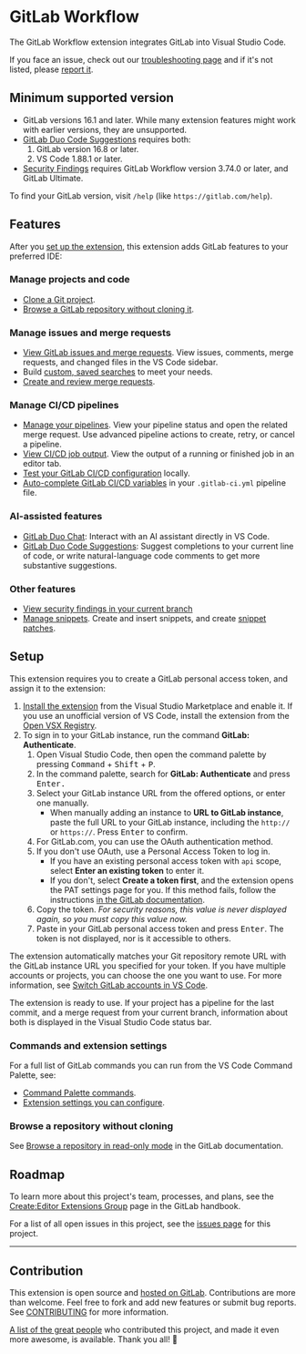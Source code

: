 # GitLab Workflow

The GitLab Workflow extension integrates GitLab into Visual Studio Code.

If you face an issue, check out our [troubleshooting page](https://docs.gitlab.com/ee/editor_extensions/visual_studio_code/troubleshooting.html) and if it's not listed, please [report it](https://gitlab.com/gitlab-org/gitlab-vscode-extension/-/blob/main/CONTRIBUTING.md#reporting-issues).

## Minimum supported version

- GitLab versions 16.1 and later. While many extension features might work with earlier versions, they are unsupported.
- [GitLab Duo Code Suggestions](https://docs.gitlab.com/ee/user/project/repository/code_suggestions/) requires both:
  1. GitLab version 16.8 or later.
  1. VS Code 1.88.1 or later.
- [Security Findings](https://docs.gitlab.com/ee/editor_extensions/visual_studio_code/#view-security-findings) requires GitLab Workflow version 3.74.0 or later, and GitLab Ultimate.

To find your GitLab version, visit `/help` (like `https://gitlab.com/help`).

## Features

After you [set up the extension](#setup), this extension adds GitLab features to your preferred IDE:

### Manage projects and code

- [Clone a Git project](https://docs.gitlab.com/ee/editor_extensions/visual_studio_code/remote_urls.html#clone-a-git-project).
- [Browse a GitLab repository without cloning it](https://docs.gitlab.com/ee/editor_extensions/visual_studio_code/remote_urls.html#browse-a-repository-in-read-only-mode).

### Manage issues and merge requests

- [View GitLab issues and merge requests](https://docs.gitlab.com/ee/editor_extensions/visual_studio_code/#view-issues-and-merge-requests).
  View issues, comments, merge requests, and changed files in the VS Code sidebar.
- Build [custom, saved searches](https://docs.gitlab.com/ee/editor_extensions/visual_studio_code/custom_queries.html)
  to meet your needs.
- [Create and review merge requests](https://docs.gitlab.com/ee/editor_extensions/visual_studio_code/#review-a-merge-request).

### Manage CI/CD pipelines

- [Manage your pipelines](https://docs.gitlab.com/ee/editor_extensions/visual_studio_code/cicd.html).
  View your pipeline status and open the related merge request. Use advanced pipeline actions to create, retry, or cancel a pipeline.
- [View CI/CD job output](https://docs.gitlab.com/ee/editor_extensions/visual_studio_code/cicd.html#view-cicd-job-output).
  View the output of a running or finished job in an editor tab.
- [Test your GitLab CI/CD configuration](https://docs.gitlab.com/ee/editor_extensions/visual_studio_code/cicd.html#test-gitlab-cicd-configuration) locally.
- [Auto-complete GitLab CI/CD variables](https://docs.gitlab.com/ee/editor_extensions/visual_studio_code/cicd.html#cicd-variable-autocompletion)
  in your `.gitlab-ci.yml` pipeline file.

### AI-assisted features

- [GitLab Duo Chat](https://docs.gitlab.com/ee/user/gitlab_duo_chat/#use-gitlab-duo-chat-in-vs-code):
  Interact with an AI assistant directly in VS Code.
- [GitLab Duo Code Suggestions](https://docs.gitlab.com/ee/user/project/repository/code_suggestions/):
  Suggest completions to your current line of code, or write natural-language code comments to get
  more substantive suggestions.

### Other features

- [View security findings in your current branch](https://docs.gitlab.com/ee/editor_extensions/visual_studio_code/#view-security-findings)
- [Manage snippets](https://docs.gitlab.com/ee/editor_extensions/visual_studio_code/#create-a-snippet). Create and insert snippets, and create [snippet patches](https://docs.gitlab.com/ee/editor_extensions/visual_studio_code/#create-a-patch-file).

## Setup

This extension requires you to create a GitLab personal access token, and assign it to the extension:

1. [Install the extension](https://marketplace.visualstudio.com/items?itemName=GitLab.gitlab-workflow) from the Visual Studio Marketplace and enable it. If you use an unofficial version of VS Code, install the extension from the [Open VSX Registry](https://open-vsx.org/extension/GitLab/gitlab-workflow).
1. To sign in to your GitLab instance, run the command **GitLab: Authenticate**.
   1. Open Visual Studio Code, then open the command palette by pressing <kbd>Command</kbd> + <kbd>Shift</kbd> + <kbd>P</kbd>.
   1. In the command palette, search for **GitLab: Authenticate** and press <kbd>Enter<kbd>.
   1. Select your GitLab instance URL from the offered options, or enter one manually.
      - When manually adding an instance to **URL to GitLab instance**, paste the full URL to your
        GitLab instance, including the `http://` or `https://`. Press <kbd>Enter</kbd> to confirm.
   1. For GitLab.com, you can use the OAuth authentication method.
   1. If you don't use OAuth, use a Personal Access Token to log in.
      - If you have an existing personal access token with `api` scope, select **Enter an existing token** to enter it.
      - If you don't, select **Create a token first**, and the extension opens the PAT settings page for you.
        If this method fails, follow the instructions [in the GitLab documentation](https://docs.gitlab.com/ee/user/profile/personal_access_tokens.html#create-a-personal-access-token).
   1. Copy the token. _For security reasons, this value is never displayed again, so you must copy this value now._
   1. Paste in your GitLab personal access token and press <kbd>Enter</kbd>. The token is not displayed, nor is it accessible to others.

The extension automatically matches your Git repository remote URL with the GitLab instance URL you specified for your token. If you have multiple accounts or projects, you can choose the one you want to use. For more information, see [Switch GitLab accounts in VS Code](https://docs.gitlab.com/ee/editor_extensions/visual_studio_code/#switch-gitlab-accounts-in-vs-code).

The extension is ready to use. If your project has a pipeline for the last commit, and a merge request from your current branch, information about both is displayed in the Visual Studio Code status bar.

### Commands and extension settings

For a full list of GitLab commands you can run from the VS Code Command Palette, see:

- [Command Palette commands](https://docs.gitlab.com/ee/editor_extensions/visual_studio_code/settings.html#command-palette-commands).
- [Extension settings you can configure](https://docs.gitlab.com/ee/editor_extensions/visual_studio_code/settings.html#extension-settings).

### Browse a repository without cloning

See [Browse a repository in read-only mode](https://docs.gitlab.com/ee/editor_extensions/visual_studio_code/remote_urls.html#browse-a-repository-in-read-only-mode) in the GitLab documentation.

## Roadmap

To learn more about this project's team, processes, and plans, see
the [Create:Editor Extensions Group](https://handbook.gitlab.com/handbook/engineering/development/dev/create/editor-extensions/)
page in the GitLab handbook.

For a list of all open issues in this project, see the
[issues page](https://gitlab.com/gitlab-org/gitlab-vscode-extension/-/issues/)
for this project.

---

## Contribution

This extension is open source and [hosted on GitLab](https://gitlab.com/gitlab-org/gitlab-vscode-extension). Contributions are more than welcome. Feel free to fork and add new features or submit bug reports. See [CONTRIBUTING](https://gitlab.com/gitlab-org/gitlab-vscode-extension/-/blob/HEAD/CONTRIBUTING.md) for more information.

[A list of the great people](https://gitlab.com/gitlab-org/gitlab-vscode-extension/-/blob/main/CONTRIBUTORS.md) who contributed this project, and made it even more awesome, is available. Thank you all! 🎉
